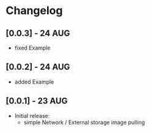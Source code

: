 # Changelog

## [0.0.3] - 24 AUG
- fixed Example

## [0.0.2] - 24 AUG
- added Example

## [0.0.1] - 23 AUG
- Initial release:
	- simple Network / External storage image pulling